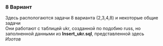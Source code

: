 ### 8 Вариант  

Здесь распологаются задачи 8 варианта (2,3,4,8) и некоторые общие задачи  
Они работают с таблицей ukr, созданной по подобию russ, но заполненной данными из **Insert_ukr.sql**, представленной здесь  
_Изотов_
